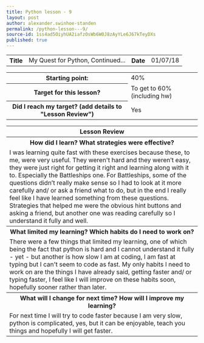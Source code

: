 ```yaml
---
title: Python lesson - 9
layout: post
author: alexander.swinhoe-standen
permalink: /python-lesson---9/
source-id: 1ss4ad5OiyhUA2iafzOsWb6W0J8zAyYLe6J67kTeyDXs
published: true
---
```

<table>
  <tr>
    <th>Title</th>
    <td>My Quest for Python, Continued...</td>
    <th>Date</th>
    <td>01/07/18</td>
  </tr>
</table>


<table>
  <tr>
    <th>Starting point:</th>
    <td>40%</td>
  </tr>
  <tr>
    <th>Target for this lesson?</th>
    <td>To get to 60% (including hw)</td>
  </tr>
  <tr>
    <th>Did I reach my target? 
(add details to "Lesson Review")</th>
    <td> Yes </td>
  </tr>
</table>


<table>
  <tr>
    <th>Lesson Review</th>
  </tr>
  <tr>
    <th>How did I learn? What strategies were effective? </th>
  </tr>
  <tr>
    <td>I was learning quite fast with these exercises because these, to me, were very useful. They weren't hard and they weren’t easy, they were just right for getting it right and learning along with it to. Especially the Battleships one.
For Battleships, some of the questions didn’t really make sense so I had to look at it more carefully and/ or ask a friend what to do, but in the end I really feel like I have learned something from these questions.
Strategies that helped me were the obvious hint buttons and asking a friend, but another one was reading carefully so I understand it fully and well. 
</td>
  </tr>
  <tr>
    <th>What limited my learning? Which habits do I need to work on? </th>
  </tr>
  <tr>
    <td>There were a few things that limited my learning, one of which being the fact that python is hard and I cannot understand it fully - yet - but another is how slow I am at coding, I am fast at typing but I can't seem to code as fast.
My only habits I need to work on are the things I have already said, getting faster and/ or typing faster, I feel like I will improve on these habits soon, hopefully sooner rather than later.
</td>
  </tr>
  <tr>
    <th>What will I change for next time? How will I improve my learning?</th>
  </tr>
  <tr>
    <td>For next time I will try to code faster because I am very slow, python is complicated, yes, but it can be enjoyable, teach you things and hopefully I will get faster.
</td>
  </tr>
</table>


